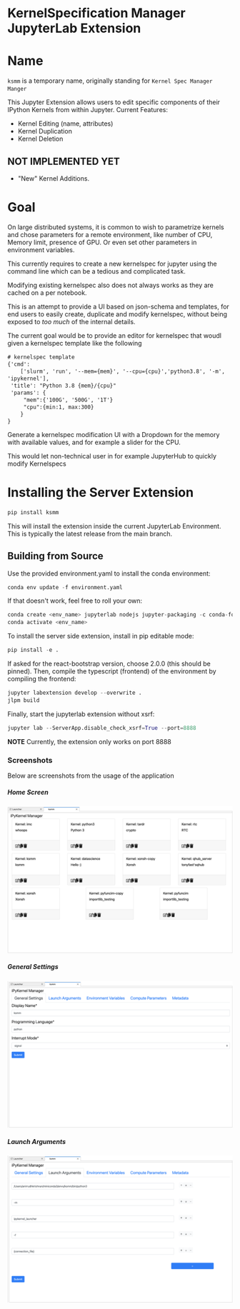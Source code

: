 # KernelSpecification Manager JupyterLab Extension
# Name

`ksmm` is a temporary name, originally standing for `Kernel Spec Manager Manger`

This Jupyter Extension allows users to edit specific components of their IPython Kernels from within Jupyter. Current Features:

* Kernel Editing (name, attributes)
* Kernel Duplication 
* Kernel Deletion

NOT IMPLEMENTED YET
--------
* "New" Kernel Additions.

# Goal

On large distributed systems, it is common to wish to parametrize kernels and
chose parameters for a remote environment, like number of CPU, Memory limit,
presence of GPU. Or even set other parameters in environment variables.

This currently requires to create a new kernelspec for jupyter using the command
line which can be a tedious and complicated task.

Modifying existing kernelspec also does not always works as they are cached on a
per notebook.

This is an attempt to provide a UI based on json-schema and templates, for end
users to easily create, duplicate and modify kernelspec, without being exposed
to _too much_ of the internal details.

The current goal would be to provide an editor for kernelspec that woudl
given a kernelspec template like the following

```
# kernelspec template
{'cmd':
    ['slurm', 'run', '--mem={mem}', '--cpu={cpu}','python3.8', '-m', 'ipykernel'],
 'title': "Python 3.8 {mem}/{cpu}"
 'params': {
     "mem":{'100G', '500G', '1T'}
     "cpu":{min:1, max:300}
    }
}
```

Generate a kernelspec modification UI with a Dropdown for the memory with
available values, and for example a slider for the CPU.

This would let non-technical user in for example JupyterHub to quickly modify
Kernelspecs



# Installing the Server Extension

```python
pip install ksmm
```

This will install the extension inside the current JupyterLab Environment. This is typically the
latest release from the main branch. 

## Building from Source

Use the provided environment.yaml to install the conda environment:

```python
conda env update -f environment.yaml
```

If that doesn't work, feel free to roll your own: 

```python
conda create <env_name> jupyterlab nodejs jupyter-packaging -c conda-forge -y
conda activate <env_name>
```

To install the server side extension, install in pip editable mode: 

```python
pip install -e .
```

If asked for the react-bootstrap version, choose 2.0.0 (this should be pinned).
Then, compile the typescript (frontend) of the environment by compiling the frontend: 

```python
jupyter labextension develop --overwrite . 
jlpm build
```
Finally, start the jupyterlab extension without xsrf:

```python
jupyter lab --ServerApp.disable_check_xsrf=True --port=8888
```

**NOTE** Currently, the extension only works on port 8888

### Screenshots

Below are screenshots from the usage of the application

##### Home Screen
![](screenshots/home_screen_ss.png)
##### General Settings
![](screenshots/general_settings_ss.png)
##### Launch Arguments
![](screenshots/launch_args_ss.png)

